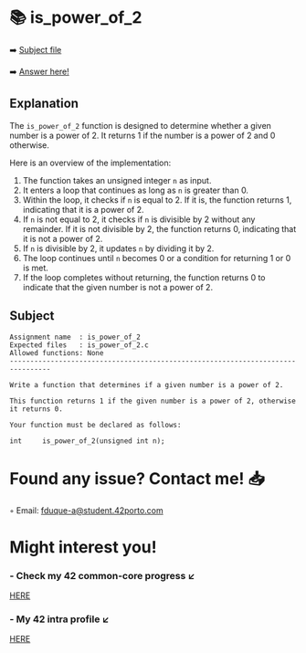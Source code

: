 # :books: is_power_of_2
:arrow_right: [Subject file](./subject.en.txt)

:arrow_right: [Answer here!](./is_power_of_2.c)

## Explanation

The `is_power_of_2` function is designed to determine whether a given number is a power of 2. It returns 1 if the number is a power of 2 and 0 otherwise.

Here is an overview of the implementation:

1. The function takes an unsigned integer `n` as input.
2. It enters a loop that continues as long as `n` is greater than 0.
3. Within the loop, it checks if `n` is equal to 2. If it is, the function returns 1, indicating that it is a power of 2.
4. If `n` is not equal to 2, it checks if `n` is divisible by 2 without any remainder. If it is not divisible by 2, the function returns 0, indicating that it is not a power of 2.
5. If `n` is divisible by 2, it updates `n` by dividing it by 2.
6. The loop continues until `n` becomes 0 or a condition for returning 1 or 0 is met.
7. If the loop completes without returning, the function returns 0 to indicate that the given number is not a power of 2.

## Subject

```
Assignment name  : is_power_of_2
Expected files   : is_power_of_2.c
Allowed functions: None
--------------------------------------------------------------------------------

Write a function that determines if a given number is a power of 2.

This function returns 1 if the given number is a power of 2, otherwise it returns 0.

Your function must be declared as follows:

int	    is_power_of_2(unsigned int n);

```

# Found any issue? Contact me! 📥

◦ Email: fduque-a@student.42porto.com

# Might interest you!

### - Check my 42 common-core progress ↙️

[HERE](https://github.com/fduquea/42cursus)

### - My 42 intra profile ↙️
[HERE](https://profile.intra.42.fr/users/fduque-a)